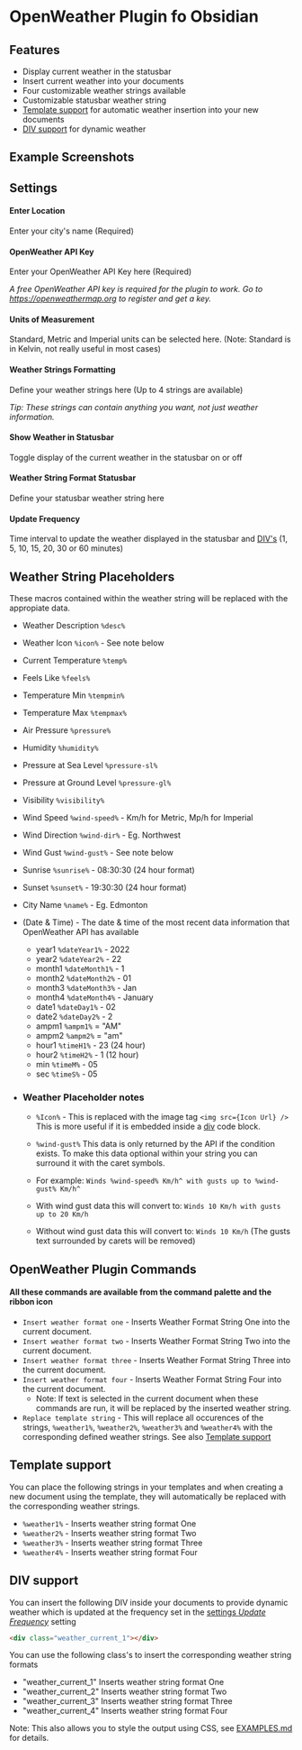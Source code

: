 # OpenWeather Plugin fo Obsidian

## Features
- Display current weather in the statusbar
- Insert current weather into your documents
- Four customizable weather strings available
- Customizable statusbar weather string
- [Template support](#template-support) for automatic weather insertion into your new documents
- [DIV support](#div-support) for dynamic weather

## Example Screenshots


## Settings

#### **Enter Location**
Enter your city's name (Required)

#### **OpenWeather API Key**
Enter your OpenWeather API Key here (Required)

_A free OpenWeather API key is required for the plugin to work.
Go to https://openweathermap.org to register and get a key._

#### **Units of Measurement**
Standard, Metric and Imperial units can be selected here. (Note: Standard is in Kelvin, not really useful in most cases)

#### **Weather Strings Formatting**
Define your weather strings here (Up to 4 strings are available)

_Tip: These strings can contain anything you want, not just weather information._

#### **Show Weather in Statusbar**
Toggle display of the current weather in the statusbar on or off

#### **Weather String Format Statusbar**
Define your statusbar weather string here

#### **Update Frequency**
Time interval to update the weather displayed in the statusbar and [DIV's](#div-support) (1, 5, 10, 15, 20, 30 or 60 minutes)

## Weather String Placeholders
These macros contained within the weather string will be replaced with the appropiate data.

- Weather Description `%desc%`
- Weather Icon `%icon%` - See note below
- Current Temperature `%temp%`
- Feels Like `%feels%`
- Temperature Min `%tempmin%`
- Temperature Max `%tempmax%`
- Air Pressure `%pressure%`
- Humidity `%humidity%`
- Pressure at Sea Level `%pressure-sl%`
- Pressure at Ground Level `%pressure-gl%`
- Visibility `%visibility%`
- Wind Speed `%wind-speed%` - Km/h for Metric, Mp/h for Imperial
- Wind Direction `%wind-dir%` - Eg. Northwest
- Wind Gust `%wind-gust%` - See note below
- Sunrise `%sunrise%` - 08:30:30 (24 hour format)
- Sunset `%sunset%` - 19:30:30 (24 hour format)
- City Name `%name%` - Eg. Edmonton
- (Date & Time) - The date & time of the most recent data information that OpenWeather API has available
  - year1 `%dateYear1%` - 2022
  - year2 `%dateYear2%` - 22
  - month1 `%dateMonth1%` - 1
  - month2 `%dateMonth2%` - 01
  - month3 `%dateMonth3%` - Jan
  - month4 `%dateMonth4%` - January
  - date1 `%dateDay1%` - 02
  - date2 `%dateDay2%` - 2
  - ampm1 `%ampm1%` = "AM"
  - ampm2 `%ampm2%` = "am"
  - hour1 `%timeH1%` - 23 (24 hour)
  - hour2 `%timeH2%` - 1 (12 hour)
  - min `%timeM%` - 05
  - sec `%timeS%` - 05

- ### Weather Placeholder notes
  - `%Icon%` - This is replaced with the image tag `<img src={Icon Url} />` This is more useful if it is embedded inside a [div](#div-support) code block.

  - `%wind-gust%` This data is only returned by the API if the condition exists. To make this data optional within your string you can surround it with the caret symbols.

  - For example: `Winds %wind-speed% Km/h^ with gusts up to %wind-gust% Km/h^`
  - With wind gust data this will convert to: `Winds 10 Km/h with gusts up to 20 Km/h`
  - Without wind gust data this will convert to: `Winds 10 Km/h` (The gusts text surrounded by carets will be removed)

## OpenWeather Plugin Commands

#### All these commands are available from the command palette and the ribbon icon

- `Insert weather format one` - Inserts Weather Format String One into the current document.
- `Insert weather format two` - Inserts Weather Format String Two into the current document.
- `Insert weather format three` - Inserts Weather Format String Three into the current document.
- `Insert weather format four` - Inserts Weather Format String Four into the current document.
  - Note: If text is selected in the current document when these commands are run, it will be replaced by the inserted weather string.
- `Replace template string` - This will replace all occurences of the strings, `%weather1%`, `%weather2%`, `%weather3%` and `%weather4%` with the corresponding defined weather strings. See also [Template support](#template-support)

## Template support
You can place the following strings in your templates and when creating a new document using the template, they will automatically be replaced with the corresponding weather strings.

- `%weather1%` - Inserts weather string format One
- `%weather2%` - Inserts weather string format Two
- `%weather3%` - Inserts weather string format Three
- `%weather4%` - Inserts weather string format Four

## DIV support
You can insert the following DIV inside your documents to provide dynamic weather which is updated at the frequency set in the [settings _Update Frequency_](#update-frequency) setting

```html
<div class="weather_current_1"></div>
```

You can use the following class's to insert the corresponding weather string formats

- "weather_current_1" Inserts weather string format One
- "weather_current_2" Inserts weather string format Two
- "weather_current_3" Inserts weather string format Three
- "weather_current_4" Inserts weather string format Four

Note: This also allows you to style the output using CSS, see [EXAMPLES.md](EXAMPLES.md) for details.
